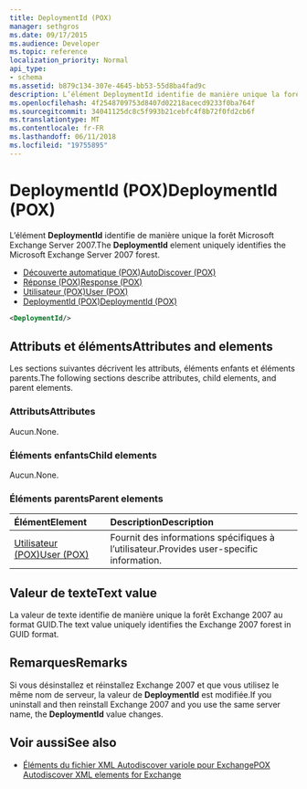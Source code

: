 ```yaml
---
title: DeploymentId (POX)
manager: sethgros
ms.date: 09/17/2015
ms.audience: Developer
ms.topic: reference
localization_priority: Normal
api_type:
- schema
ms.assetid: b879c134-307e-4645-bb53-55d8ba4fad9c
description: L’élément DeploymentId identifie de manière unique la forêt Microsoft Exchange Server 2007.
ms.openlocfilehash: 4f2548709753d8407d02218acecd9233f0ba764f
ms.sourcegitcommit: 34041125dc8c5f993b21cebfc4f8b72f0fd2cb6f
ms.translationtype: MT
ms.contentlocale: fr-FR
ms.lasthandoff: 06/11/2018
ms.locfileid: "19755895"
---
```

# <a name="deploymentid-pox"></a><span data-ttu-id="c03c4-103">DeploymentId (POX)</span><span class="sxs-lookup"><span data-stu-id="c03c4-103">DeploymentId (POX)</span></span>

<span data-ttu-id="c03c4-104">L’élément **DeploymentId** identifie de manière unique la forêt Microsoft Exchange Server 2007.</span><span class="sxs-lookup"><span data-stu-id="c03c4-104">The **DeploymentId** element uniquely identifies the Microsoft Exchange Server 2007 forest.</span></span> 
  
- [<span data-ttu-id="c03c4-105">Découverte automatique (POX)</span><span class="sxs-lookup"><span data-stu-id="c03c4-105">AutoDiscover (POX)</span></span>](autodiscover-pox.md)  
- [<span data-ttu-id="c03c4-106">Réponse (POX)</span><span class="sxs-lookup"><span data-stu-id="c03c4-106">Response (POX)</span></span>](response-pox.md) 
- [<span data-ttu-id="c03c4-107">Utilisateur (POX)</span><span class="sxs-lookup"><span data-stu-id="c03c4-107">User (POX)</span></span>](user-pox.md)  
- [<span data-ttu-id="c03c4-108">DeploymentId (POX)</span><span class="sxs-lookup"><span data-stu-id="c03c4-108">DeploymentId (POX)</span></span>](deploymentid-pox.md)
  
```xml
<DeploymentId/>
```

## <a name="attributes-and-elements"></a><span data-ttu-id="c03c4-109">Attributs et éléments</span><span class="sxs-lookup"><span data-stu-id="c03c4-109">Attributes and elements</span></span>

<span data-ttu-id="c03c4-110">Les sections suivantes décrivent les attributs, éléments enfants et éléments parents.</span><span class="sxs-lookup"><span data-stu-id="c03c4-110">The following sections describe attributes, child elements, and parent elements.</span></span>
  
### <a name="attributes"></a><span data-ttu-id="c03c4-111">Attributs</span><span class="sxs-lookup"><span data-stu-id="c03c4-111">Attributes</span></span>

<span data-ttu-id="c03c4-112">Aucun.</span><span class="sxs-lookup"><span data-stu-id="c03c4-112">None.</span></span>
  
### <a name="child-elements"></a><span data-ttu-id="c03c4-113">Éléments enfants</span><span class="sxs-lookup"><span data-stu-id="c03c4-113">Child elements</span></span>

<span data-ttu-id="c03c4-114">Aucun.</span><span class="sxs-lookup"><span data-stu-id="c03c4-114">None.</span></span>
  
### <a name="parent-elements"></a><span data-ttu-id="c03c4-115">Éléments parents</span><span class="sxs-lookup"><span data-stu-id="c03c4-115">Parent elements</span></span>

|<span data-ttu-id="c03c4-116">**Élément**</span><span class="sxs-lookup"><span data-stu-id="c03c4-116">**Element**</span></span>|<span data-ttu-id="c03c4-117">**Description**</span><span class="sxs-lookup"><span data-stu-id="c03c4-117">**Description**</span></span>|
|:-----|:-----|
|[<span data-ttu-id="c03c4-118">Utilisateur (POX)</span><span class="sxs-lookup"><span data-stu-id="c03c4-118">User (POX)</span></span>](user-pox.md) <br/> |<span data-ttu-id="c03c4-119">Fournit des informations spécifiques à l’utilisateur.</span><span class="sxs-lookup"><span data-stu-id="c03c4-119">Provides user-specific information.</span></span>  <br/> |
   
## <a name="text-value"></a><span data-ttu-id="c03c4-120">Valeur de texte</span><span class="sxs-lookup"><span data-stu-id="c03c4-120">Text value</span></span>

<span data-ttu-id="c03c4-121">La valeur de texte identifie de manière unique la forêt Exchange 2007 au format GUID.</span><span class="sxs-lookup"><span data-stu-id="c03c4-121">The text value uniquely identifies the Exchange 2007 forest in GUID format.</span></span>
  
## <a name="remarks"></a><span data-ttu-id="c03c4-122">Remarques</span><span class="sxs-lookup"><span data-stu-id="c03c4-122">Remarks</span></span>

<span data-ttu-id="c03c4-123">Si vous désinstallez et réinstallez Exchange 2007 et que vous utilisez le même nom de serveur, la valeur de **DeploymentId** est modifiée.</span><span class="sxs-lookup"><span data-stu-id="c03c4-123">If you uninstall and then reinstall Exchange 2007 and you use the same server name, the **DeploymentId** value changes.</span></span> 
  
## <a name="see-also"></a><span data-ttu-id="c03c4-124">Voir aussi</span><span class="sxs-lookup"><span data-stu-id="c03c4-124">See also</span></span>

- [<span data-ttu-id="c03c4-125">Éléments du fichier XML Autodiscover variole pour Exchange</span><span class="sxs-lookup"><span data-stu-id="c03c4-125">POX Autodiscover XML elements for Exchange</span></span>](pox-autodiscover-xml-elements-for-exchange.md)

